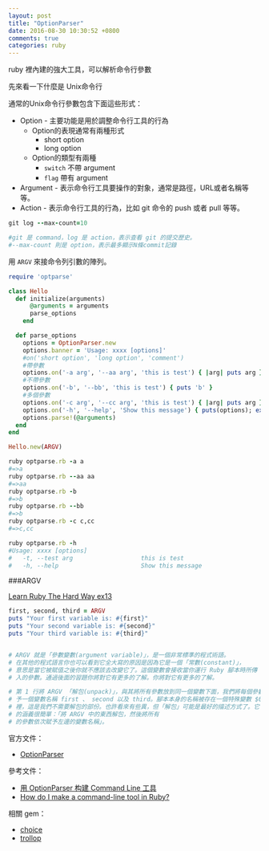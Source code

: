 ```yaml
---
layout: post
title: "OptionParser"
date: 2016-08-30 10:30:52 +0800
comments: true
categories: ruby
---
```


ruby 裡內建的強大工具，可以解析命令行參數

<!-- more -->

先來看一下什麼是 Unix命令行

通常的Unix命令行參數包含下面這些形式：

* Option - 主要功能是用於調整命令行工具的行為
	* Option的表現通常有兩種形式
		* short opt​​ion
		* long option 	
	* Option的類型有兩種
		* `switch` 不帶 argument
		* `flag` 帶有 argument
* Argument - 表示命令行工具要操作的對象，通常是路徑，URL或者名稱等等。
* Action - 表示命令行工具的行為，比如 git 命令的 push 或者 pull 等等。

```ruby
git log --max-count=10

#git 是 command，log 是 action，表示查看 git 的提交歷史。
#--max-count 則是 option，表示最多顯示N條commit記錄
```

用 `ARGV` 來接命令列引數的陣列。

```ruby
require 'optparse'

class Hello
  def initialize(arguments)
      @arguments = arguments
      parse_options
    end

  def parse_options
    options = OptionParser.new
    options.banner = 'Usage: xxxx [options]'
    #on('short opt​​ion', 'long option', 'comment')
    #帶參數
    options.on('-a arg', '--aa arg', 'this is test') { |arg| puts arg }
    #不帶參數
    options.on('-b', '--bb', 'this is test') { puts 'b' }
    #多個參數
    options.on('-c arg', '--cc arg', 'this is test') { |arg| puts arg }
    options.on('-h', '--help', 'Show this message') { puts(options); exit }
    options.parse!(@arguments)
  end
end

Hello.new(ARGV)
```

```ruby
ruby optparse.rb -a a
#=>a
ruby optparse.rb --aa aa
#=>aa
ruby optparse.rb -b
#=>b
ruby optparse.rb --bb
#=>b
ruby optparse.rb -c c,cc
#=>c,cc

ruby optparse.rb -h
#Usage: xxxx [options]
#   -t, --test arg                   this is test
#   -h, --help                       Show this message
```


###ARGV

[Learn Ruby The Hard Way ex13](http://lrthw.github.io/ex13/)

```ruby
first, second, third = ARGV
puts "Your first variable is: #{first}"
puts "Your second variable is: #{second}"
puts "Your third variable is: #{third}"


# ARGV 就是「參數變數(argument variable)」，是一個非常標準的程式術語。
# 在其他的程式語言你也可以看到它全大寫的原因是因為它是一個「常數(constant)」，
# 意思是當它被賦值之後你就不應該去改變它了。這個變數會接收當你運行 Ruby 腳本時所傳
# 入的參數。通過後面的習題你將對它有更多的了解。你將對它有更多的了解。

# 第 1 行將 ARGV 「解包(unpack)」，與其將所有參數放到同一個變數下面，我們將每個參數
# 予一個變數名稱 first 、 second 以及 third。腳本本身的名稱被存在一個特殊變數 $0
# 裡，這是我們不需要解包的部份。也許看來有些異，但「解包」可能是最好的描述方式了。它
# 的涵義很簡單：「將 ARGV 中的東西解包，然後將所有
# 的參數依次賦予左邊的變數名稱」。
```

官方文件：  

* [OptionParser](http://ruby-doc.org/stdlib-2.3.1/libdoc/optparse/rdoc/OptionParser.html)

參考文件：  

* [用 OptionParser 构建 Command Line 工具](https://ruby-china.org/wiki/building-a-command-line-tool-with-optionparser)  
* [How do I make a command-line tool in Ruby?](http://rubylearning.com/blog/2011/01/03/how-do-i-make-a-command-line-tool-in-ruby/)

相關 gem： 

* [choice](https://github.com/defunkt/choice)  
* [trollop](https://github.com/ManageIQ/trollop) 